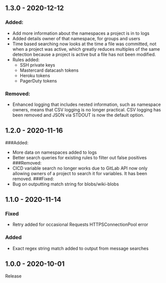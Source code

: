 ## 1.3.0 - 2020-12-12
### Added:
- Add more information about the namespaces a project is in to logs
- Added details owner of that namespace, for groups and users
- Time based searching now looks at the time a file was committed, not when a project was active, which greatly reduces multiples of the same detection because a project is active but a file has not been modified.
- Rules added:
    - SSH private keys
    - Mastercard datacash tokens
    - Heroku tokens
    - PagerDuty tokens

### Removed:
- Enhanced logging that includes nested information, such as namespace owners, means that CSV logging is no longer practical. CSV logging has been removed and JSON via STDOUT is now the default option.

## 1.2.0 - 2020-11-16
###Added:
- More data on namespaces added to logs
- Better search queries for existing rules to filter out false positives
###Removed:
- CICD variable search no longer works due to GitLab API now only allowing owners of a project to search it for variables. It has been removed.
###Fixed:
- Bug on outputting match string for blobs/wiki-blobs

## 1.1.0 - 2020-11-14
### Fixed
- Retry added for occasional Requests HTTPSConnectionPool error
### Added
- Exact regex string match added to output from message searches

## 1.0.0 - 2020-10-01
Release
